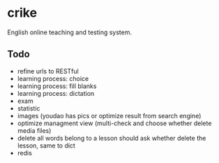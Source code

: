 crike
=====

English online teaching and testing system.

Todo
-----
* refine urls to RESTful
* learning process: choice
* learning process: fill blanks
* learning process: dictation
* exam
* statistic
* images (youdao has pics or optimize result from search engine)
* optimize managment view (multi-check and choose whether delete media files)
* delete all words belong to a lesson should ask whether delete the lesson, same to dict
* redis

